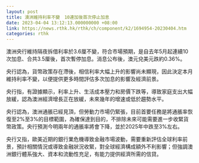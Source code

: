 ```yaml
---
layout: post
title: 澳洲維持利率不變　10連加後首次停止加息
date: 2023-04-04 13:12:13.000000000 +08:00
link: https://news.rthk.hk/rthk/ch/component/k2/1694954-20230404.htm
categories: rthk
---
```


澳洲央行維持隔夜拆借利率於3.6厘不變，符合市場預期，是自去年5月起連續10次加息、合共3.5厘後，首次暫停加息。消息公布後，澳元兌美元跌約0.36%。

央行認為，貨幣政策存在滯後，相信利率大幅上升的影響尚未顯現，因此決定本月維持利率不變，以便提供更多時間評估多次加息的影響及經濟前景。

央行指，有證據顯示，利率上升、生活成本壓力和房價下跌等，導致家庭支出大幅放緩，認為澳洲經濟增長正在放緩，未來幾年的增速或低於趨勢水平。

央行認為，澳洲通脹已經見頂，但勞動力市場仍緊張，目前首要任務是將通脹率恢復至2%至3%的目標範圍，為確保達到目的，不排除未來可能需要進一步收緊貨幣政策。央行預測今明兩年的通脹率將會下降，並於2025年中跌至3%左右。

央行又指，歐美近期的銀行業危機導致金融市場波動，需要重新評估全球利率前景，預計相關情況或導致金融狀況收緊，對全球經濟構成額外不利影響；但強調澳洲銀行體系強大、資本和流動性充足，有能力提供經濟所需的信貸。
